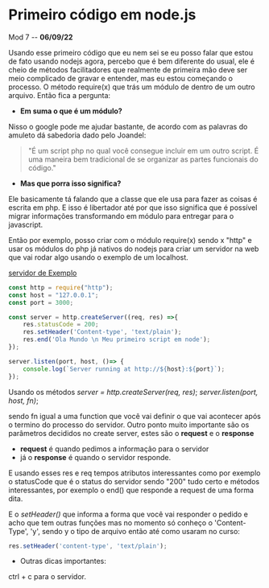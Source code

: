 # Primeiro código em node.js

Mod 7 -- **06/09/22**

Usando esse primeiro código que eu nem sei se eu posso falar que estou de fato usando nodejs agora, percebo que é bem diferente do usual, ele é cheio de métodos facilitadores que realmente de primeira mão deve ser meio complicado de gravar e entender, mas eu estou começando o processo.
  O método require(x) que trás um módulo de dentro de um
outro arquivo. Então fica a pergunta:

* **Em suma o que é um módulo?**

Nisso o google pode me ajudar bastante, de acordo com  as palavras do amuleto dá sabedoria dado pelo Joandel:

> "É um script php no qual você consegue incluir em um outro script. É uma maneira bem tradicional de se organizar as partes funcionais do código."

* **Mas que porra isso significa?**

Ele basicamente tá falando que a classe que ele usa para fazer as coisas é escrita em php. E isso é libertador até por que isso significa que é possível migrar  informações transformando em módulo para entregar para o javascript.

Então por exemplo, posso criar com o módulo require(x) sendo x "http" e usar os módulos do php já nativos do nodejs para criar um servidor na web que vai rodar algo usando o exemplo de um localhost.  

[servidor de Exemplo](..\..\Projetos\arquivosSoltos\server.js)

~~~js
const http = require("http");
const host = "127.0.0.1";
const port = 3000;

const server = http.createServer((req, res) =>{
    res.statusCode = 200;
    res.setHeader('Content-type', 'text/plain');
    res.end('Ola Mundo \n Meu primeiro script em node');
});

server.listen(port, host, ()=> {
    console.log(`Server running at http://${host}:${port}`);
});
~~~

Usando os métodos  *server = http.createServer(req, res)*; *server.listen(port, host, fn)*;  

sendo fn igual a uma function que você vai definir o que vai acontecer após o termino do processo do servidor. Outro ponto muito importante são os parâmetros decididos no create server, estes são o **request** e o **response**

* **request** é quando pedimos a informação para o servidor
* já o **response** é quando o servidor responde.

E usando esses res e req tempos atributos interessantes como por exemplo o statusCode que é o status do servidor sendo "200" tudo certo e métodos interessantes, por exemplo o end() que responde a request de uma forma dita.

E o *setHeader()* que informa a forma que você vai responder o pedido e acho que tem outras funções mas no momento só conheço o 'Content-Type', 'y', sendo y o tipo de arquivo então até como usaram no curso:

~~~js
res.setHeader('content-type', 'text/plain');
~~~

* Outras dicas importantes:

ctrl + c para o servidor.
